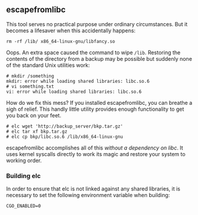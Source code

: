 ## escapefromlibc

This tool serves no practical purpose under ordinary circumstances. But it becomes a lifesaver when this accidentally happens:

    rm -rf /lib/ x86_64-linux-gnu/libfancy.so

Oops. An extra space caused the command to wipe `/lib`. Restoring the contents of the directory from a backup may be possible but suddenly none of the standard Unix utilities work:

    # mkdir /something
    mkdir: error while loading shared libraries: libc.so.6
    # vi something.txt
    vi: error while loading shared libraries: libc.so.6

How do we fix this mess? If you installed escapefromlibc, you can breathe a sigh of relief. This handly little utility provides enough functionality to get you back on your feet.

    # elc wget 'http://backup_server/bkp.tar.gz'
    # elc tar xf bkp.tar.gz
    # elc cp bkp/libc.so.6 /lib/x86_64-linux-gnu

escapefromlibc accomplishes all of this _without a dependency on libc_. It uses kernel syscalls directly to work its magic and restore your system to working order.

### Building elc

In order to ensure that elc is not linked against any shared libraries, it is necessary to set the following environment variable when building:

    CGO_ENABLED=0   
